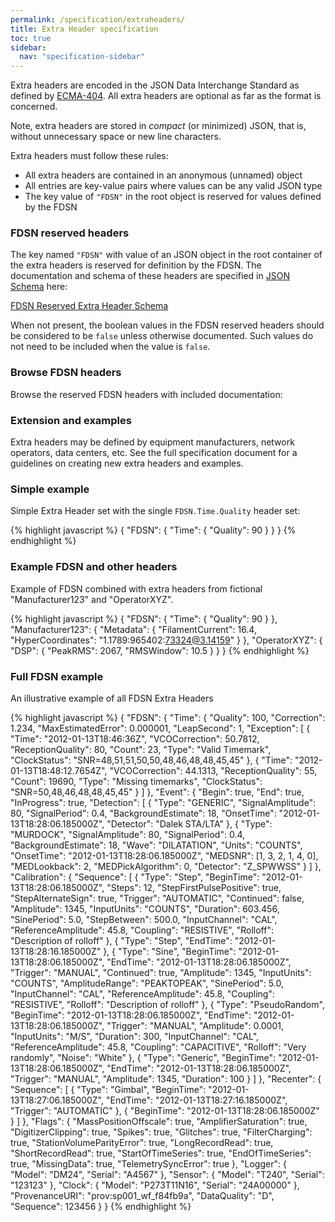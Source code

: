```yaml
---
permalink: /specification/extraheaders/
title: Extra Header specification
toc: true
sidebar:
  nav: "specification-sidebar"
---
```


Extra headers are encoded in the JSON Data Interchange Standard as
defined by [ECMA-404](https://www.ecma-international.org/publications/files/ECMA-ST/ECMA-404.pdf).
All extra headers are optional as far as the format is concerned.

Note, extra headers are stored in _compact_ (or minimized) JSON, that
is, without unnecessary space or new line characters.

Extra headers must follow these rules:

* All extra headers are contained in an anonymous (unnamed) object
* All entries are key-value pairs where values can be any valid JSON type
* The key value of `"FDSN"` in the root object is reserved for values defined by the FDSN

### FDSN reserved headers

The key named `"FDSN"` with value of an JSON object in the root container of the extra headers is
reserved for definition by the FDSN.  The documentation and schema of these headers are specified
in [JSON Schema](https://json-schema.org/) here:

[FDSN Reserved Extra Header Schema](../../extra-headers/ExtraHeaders-FDSN.schema.json)

When not present, the boolean values in the FDSN reserved headers should be considered to be `false`
unless otherwise documented. Such values do not need to be included when the value is `false`.

### Browse FDSN headers

Browse the reserved FDSN headers with included documentation:

<script src="/xseed-specification/assets/js/docson/public/js/widget.js" data-schema="/xseed-specification/extra-headers/ExtraHeaders-FDSN.schema.json"></script>

### Extension and examples

Extra headers may be defined by equipment manufacturers, network
operators, data centers, etc.  See the full specification document for
a guidelines on creating new extra headers and examples.

### Simple example

Simple Extra Header set with the single `FDSN.Time.Quality` header set:

{% highlight javascript %}
{
    "FDSN": {
        "Time": {
            "Quality": 90
        }
    }
}
{% endhighlight %}


### Example FDSN and other headers

Example of FDSN combined with extra headers from fictional
"Manufacturer123" and "OperatorXYZ".

{% highlight javascript %}
{
    "FDSN": {
        "Time": {
            "Quality": 90
        }
    },
    "Manufacturer123": {
        "Metadata": {
            "FilamentCurrent": 16.4,
            "HyperCoordinates": "1.1789:965402:73324@3.14159"
        }
    },
    "OperatorXYZ": {
        "DSP": {
            "PeakRMS": 2067,
            "RMSWindow": 10.5
        }
    }
}
{% endhighlight %}

### Full FDSN example

An illustrative example of all FDSN Extra Headers

{% highlight javascript %}
{
    "FDSN": {
        "Time": {
            "Quality": 100,
            "Correction": 1.234,
            "MaxEstimatedError": 0.000001,
            "LeapSecond": 1,
            "Exception": [
                {
                    "Time": "2012-01-13T18:46:36Z",
                    "VCOCorrection": 50.7812,
                    "ReceptionQuality": 80,
                    "Count": 23,
                    "Type": "Valid Timemark",
                    "ClockStatus": "SNR=48,51,51,50,50,48,46,48,48,45,45"
                },
                {
                    "Time": "2012-01-13T18:48:12.7654Z",
                    "VCOCorrection": 44.1313,
                    "ReceptionQuality": 55,
                    "Count": 19690,
                    "Type": "Missing timemarks",
                    "ClockStatus": "SNR=50,48,46,48,48,45,45"
                }
            ]
        },
        "Event": {
            "Begin": true,
            "End": true,
            "InProgress": true,
            "Detection": [
                {
                    "Type": "GENERIC",
                    "SignalAmplitude": 80,
                    "SignalPeriod": 0.4,
                    "BackgroundEstimate": 18,
                    "OnsetTime": "2012-01-13T18:28:06.185000Z",
                    "Detector": "Dalek STA/LTA"
                },
                {
                    "Type": "MURDOCK",
                    "SignalAmplitude": 80,
                    "SignalPeriod": 0.4,
                    "BackgroundEstimate": 18,
                    "Wave": "DILATATION",
                    "Units": "COUNTS",
                    "OnsetTime": "2012-01-13T18:28:06.185000Z",
                    "MEDSNR": [1, 3, 2, 1, 4, 0],
                    "MEDLookback": 2,
                    "MEDPickAlgorithm": 0,
                    "Detector": "Z_SPWWSS"
                }
            ]
        },
        "Calibration": {
            "Sequence": [
                {
                    "Type": "Step",
                    "BeginTime": "2012-01-13T18:28:06.185000Z",
                    "Steps": 12,
                    "StepFirstPulsePositive": true,
                    "StepAlternateSign": true,
                    "Trigger": "AUTOMATIC",
                    "Continued": false,
                    "Amplitude": 1345,
                    "InputUnits": "COUNTS",
                    "Duration": 603.456,
                    "SinePeriod": 5.0,
                    "StepBetween": 500.0,
                    "InputChannel": "CAL",
                    "ReferenceAmplitude": 45.8,
                    "Coupling": "RESISTIVE",
                    "Rolloff": "Description of rolloff"
                },
                {
                    "Type": "Step",
                    "EndTime": "2012-01-13T18:28:16.185000Z"
                },
                {
                    "Type": "Sine",
                    "BeginTime": "2012-01-13T18:28:06.185000Z",
                    "EndTime": "2012-01-13T18:28:06.185000Z",
                    "Trigger": "MANUAL",
                    "Continued": true,
                    "Amplitude": 1345,
                    "InputUnits": "COUNTS",
                    "AmplitudeRange": "PEAKTOPEAK",
                    "SinePeriod": 5.0,
                    "InputChannel": "CAL",
                    "ReferenceAmplitude": 45.8,
                    "Coupling": "RESISTIVE",
                    "Rolloff": "Description of rolloff"
                },
                {
                    "Type": "PseudoRandom",
                    "BeginTime": "2012-01-13T18:28:06.185000Z",
                    "EndTime": "2012-01-13T18:28:06.185000Z",
                    "Trigger": "MANUAL",
                    "Amplitude": 0.0001,
                    "InputUnits": "M/S",
                    "Duration": 300,
                    "InputChannel": "CAL",
                    "ReferenceAmplitude": 45.8,
                    "Coupling": "CAPACITIVE",
                    "Rolloff": "Very randomly",
                    "Noise": "White"
                },
                {
                    "Type": "Generic",
                    "BeginTime": "2012-01-13T18:28:06.185000Z",
                    "EndTime": "2012-01-13T18:28:06.185000Z",
                    "Trigger": "MANUAL",
                    "Amplitude": 1345,
                    "Duration": 100
                }
            ]
        },
        "Recenter": {
            "Sequence": [
                {
                    "Type": "Gimbal",
                    "BeginTime": "2012-01-13T18:27:06.185000Z",
                    "EndTime": "2012-01-13T18:27:16.185000Z",
                    "Trigger": "AUTOMATIC"
                },
                {
                    "BeginTime": "2012-01-13T18:28:06.185000Z"
                }
            ]
        },
        "Flags": {
            "MassPositionOffscale": true,
            "AmplifierSaturation": true,
            "DigitizerClipping": true,
            "Spikes": true,
            "Glitches": true,
            "FilterCharging": true,
            "StationVolumeParityError": true,
            "LongRecordRead": true,
            "ShortRecordRead": true,
            "StartOfTimeSeries": true,
            "EndOfTimeSeries": true,
            "MissingData": true,
            "TelemetrySyncError": true
        },
        "Logger": {
            "Model": "DM24",
            "Serial": "A4567"
        },
        "Sensor": {
            "Model": "T240",
            "Serial": "123123"
        },
        "Clock": {
            "Model": "P273T11N16",
            "Serial": "24A00000"
        },
        "ProvenanceURI": "prov:sp001_wf_f84fb9a",
        "DataQuality": "D",
        "Sequence": 123456
    }
}
{% endhighlight %}
